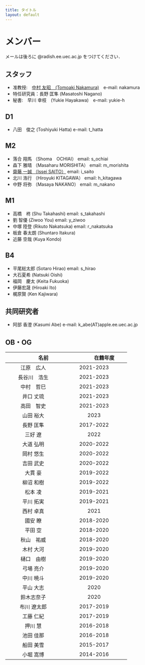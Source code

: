 ```yaml
---
title: タイトル
layout: default
---
```


# メンバー
メールは後ろに @radish.ee.uec.ac.jp をつけてください．

## スタッフ
- 准教授:　[中村 友昭　(Tomoaki Nakamura)](nakamura.md)　e-mail: nakamura
- 特任研究員：長野 匡隼 (Masatoshi Nagano)
- 秘書:　早川 幸枝　(Yukie Hayakawa)　e-mail: yukie-h

## D1
- 八田　俊之 (Toshiyuki Hatta) e-mail: t_hatta

## M2
- 落合 翔馬 （Shoma　OCHIAI） email: s_ochiai
- 森下 雅晴 （Masaharu MORISHITA） email: m_morishita
- [齋藤 一誠 （Issei SAITO）](https://issei09.github.io/i.sai10.github.io/) email: i_saito
- 北川 浩行 （Hiroyuki KITAGAWA） email: h_kitagawa
- 中野 将弥 （Masaya NAKANO） email: m_nakano

## M1
- 高橋　柊 (Shu Takahashi) email: s_takahashi
- 劉 智優 (Ziwoo You) email: y_ziwoo
- 中塚 陸登 (Rikuto Nakatsuka) email: r_nakatsuka
- 板倉 春太朗 (Shuntaro Itakura)
- 近藤 空哉 (Kuya Kondo)

## B4
- 平尾総太郎 (Sotaro Hirao) email: s_hirao
- 大石夏希 (Natsuki Oishi)
- 福岡　慶太 (Keita Fukuoka)
- 伊藤宏晟 (Hiroaki Ito)
- 梶原賢 (Ken Kajiwara)

## 共同研究者
- 阿部 香澄 (Kasumi Abe) e-mail: k_abe(AT)apple.ee.uec.ac.jp

## OB・OG

|　　　　名前　　　　|　　　　在籍年度　　　　|
|:------:|:-------:|
|江原　広人|2021-2023|
|長谷川　浩生|2021-2023|
|中村　哲巳|2021-2023|
|井口 丈琉|2021-2023|
|高田　智史|2021-2023|
|山田 裕大|2023|
|長野 匡隼|2017-2022|
|三好 遼|2022|
|大道 弘明|2020-2022|
|岡村 悠生|2020-2022|
|吉田 武史|2020-2022|
|大貫 豪|2019-2022|
|柳沼 和樹|2019-2022|
|松本 凌|2019-2021|
|平川 拓実|2019-2021|
|西村 卓真|2021|
|國安 瞭|2018-2020|
|平田 空|2018-2020|
|秋山　祐威|2018-2020|
|木村 大河|2019-2020|
|樋口　由樹|2019-2020|
|弓場 亮介|2019-2020|
|中川 暁斗|2019-2020|
|平山 大志|2020|
|鈴木志奈子|2020|
|布川 遼太郎|2017-2019|
|工藤 仁紀|2017-2019|
|押川 慧|2016-2018|
|池田 佳那|2016-2018|
|船田 美雪|2015-2017|
|小堀 嵩博|2014-2016|

